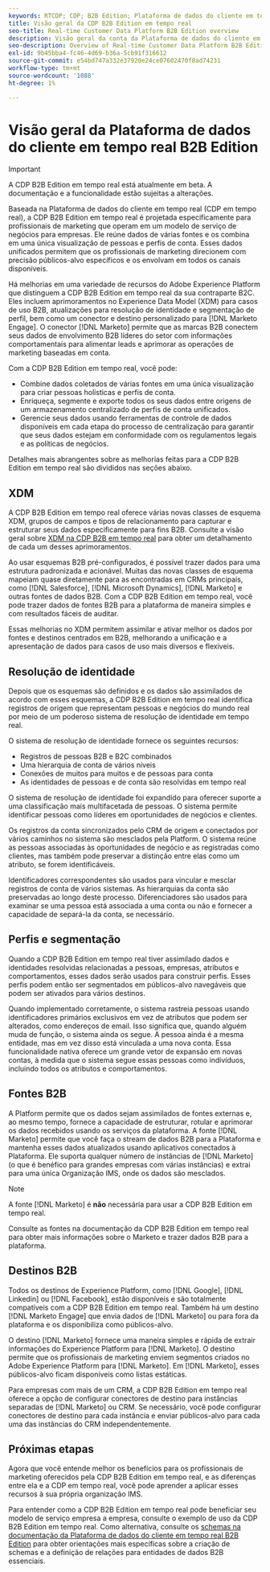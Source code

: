 ```yaml
---
keywords: RTCDP; CDP; B2B Edition; Plataforma de dados do cliente em tempo real; plataforma de dados do cliente em tempo real; cdp em tempo real; b2b; cdp; Customer AI
title: Visão geral da CDP B2B Edition em tempo real
seo-title: Real-time Customer Data Platform B2B Edition overview
description: Visão geral da conta da Plataforma de dados do cliente em tempo real B2B Edition
seo-description: Overview of Real-time Customer Data Platform B2B Edition Account
exl-id: 9b45bba4-fc46-4d69-b36a-5cb91f316612
source-git-commit: e54bd747a332e37920e24ce07602470f8ad74231
workflow-type: tm+mt
source-wordcount: '1088'
ht-degree: 1%

---
```


# Visão geral da Plataforma de dados do cliente em tempo real B2B Edition

>[!IMPORTANT]
>
>A CDP B2B Edition em tempo real está atualmente em beta. A documentação e a funcionalidade estão sujeitas a alterações.

Baseada na Plataforma de dados do cliente em tempo real (CDP em tempo real), a CDP B2B Edition em tempo real é projetada especificamente para profissionais de marketing que operam em um modelo de serviço de negócios para empresas. Ele reúne dados de várias fontes e os combina em uma única visualização de pessoas e perfis de conta. Esses dados unificados permitem que os profissionais de marketing direcionem com precisão públicos-alvo específicos e os envolvam em todos os canais disponíveis.

Há melhorias em uma variedade de recursos do Adobe Experience Platform que distinguem a CDP B2B Edition em tempo real da sua contraparte B2C. Eles incluem aprimoramentos no Experience Data Model (XDM) para casos de uso B2B, atualizações para resolução de identidade e segmentação de perfil, bem como um conector e destino personalizado para [!DNL Marketo Engage]. O conector [!DNL Marketo] permite que as marcas B2B conectem seus dados de envolvimento B2B líderes do setor com informações comportamentais para alimentar leads e aprimorar as operações de marketing baseadas em conta.

Com a CDP B2B Edition em tempo real, você pode:

* Combine dados coletados de várias fontes em uma única visualização para criar pessoas holísticas e perfis de conta.
* Enriqueça, segmente e exporte todos os seus dados entre origens de um armazenamento centralizado de perfis de conta unificados.
* Gerencie seus dados usando ferramentas de controle de dados disponíveis em cada etapa do processo de centralização para garantir que seus dados estejam em conformidade com os regulamentos legais e as políticas de negócios.

Detalhes mais abrangentes sobre as melhorias feitas para a CDP B2B Edition em tempo real são divididos nas seções abaixo.

## XDM

A CDP B2B Edition em tempo real oferece várias novas classes de esquema XDM, grupos de campos e tipos de relacionamento para capturar e estruturar seus dados especificamente para fins B2B. Consulte a visão geral sobre [XDM na CDP B2B em tempo real](./schemas/b2b.md) para obter um detalhamento de cada um desses aprimoramentos.

Ao usar esquemas B2B pré-configurados, é possível trazer dados para uma estrutura padronizada e acionável. Muitas das novas classes de esquema mapeiam quase diretamente para as encontradas em CRMs principais, como [!DNL Salesforce], [!DNL Microsoft Dynamics], [!DNL Marketo] e outras fontes de dados B2B. Com a CDP B2B Edition em tempo real, você pode trazer dados de fontes B2B para a plataforma de maneira simples e com resultados fáceis de auditar.

Essas melhorias no XDM permitem assimilar e ativar melhor os dados por fontes e destinos centrados em B2B, melhorando a unificação e a apresentação de dados para casos de uso mais diversos e flexíveis.

## Resolução de identidade

Depois que os esquemas são definidos e os dados são assimilados de acordo com esses esquemas, a CDP B2B Edition em tempo real identifica registros de origem que representam pessoas e negócios do mundo real por meio de um poderoso sistema de resolução de identidade em tempo real.

O sistema de resolução de identidade fornece os seguintes recursos:

* Registros de pessoas B2B e B2C combinados
* Uma hierarquia de conta de vários níveis
* Conexões de muitos para muitos e de pessoas para conta
* As identidades de pessoas e de conta são resolvidas em tempo real

O sistema de resolução de identidade foi expandido para oferecer suporte a uma classificação mais multifacetada de pessoas. O sistema permite identificar pessoas como líderes em oportunidades de negócios e clientes.

Os registros da conta sincronizados pelo CRM de origem e conectados por vários caminhos no sistema são mesclados pela Platform. O sistema reúne as pessoas associadas às oportunidades de negócio e as registradas como clientes, mas também pode preservar a distinção entre elas como um atributo, se forem identificáveis.

Identificadores correspondentes são usados para vincular e mesclar registros de conta de vários sistemas. As hierarquias da conta são preservadas ao longo deste processo. Diferenciadores são usados para examinar se uma pessoa está associada a uma conta ou não e fornecer a capacidade de separá-la da conta, se necessário.

## Perfis e segmentação

Quando a CDP B2B Edition em tempo real tiver assimilado dados e identidades resolvidas relacionadas a pessoas, empresas, atributos e comportamentos, esses dados serão usados para construir perfis. Esses perfis podem então ser segmentados em públicos-alvo navegáveis que podem ser ativados para vários destinos.

Quando implementado corretamente, o sistema rastreia pessoas usando identificadores primários exclusivos em vez de atributos que podem ser alterados, como endereços de email. Isso significa que, quando alguém muda de função, o sistema ainda os segue. A pessoa ainda é a mesma entidade, mas em vez disso está vinculada a uma nova conta. Essa funcionalidade nativa oferece um grande vetor de expansão em novas contas, à medida que o sistema segue essas pessoas como indivíduos, incluindo todos os atributos e comportamentos.

## Fontes B2B

A Platform permite que os dados sejam assimilados de fontes externas e, ao mesmo tempo, fornece a capacidade de estruturar, rotular e aprimorar os dados recebidos usando os serviços da plataforma. A fonte [!DNL Marketo] permite que você faça o stream de dados B2B para a Plataforma e mantenha esses dados atualizados usando aplicativos conectados à Plataforma. Ele suporta qualquer número de instâncias de [!DNL Marketo] (o que é benéfico para grandes empresas com várias instâncias) e extrai para uma única Organização IMS, onde os dados são mesclados.

>[!NOTE]
>
>A fonte [!DNL Marketo] é **não** necessária para usar a CDP B2B Edition em tempo real.

Consulte as fontes na documentação da CDP B2B Edition em tempo real para obter mais informações sobre o Marketo e trazer dados B2B para a plataforma.

<!-- PLACEHOLDER [sources in Real-time CDP B2B Edition](./sources/b2b) -->

## Destinos B2B

Todos os destinos de Experience Platform, como [!DNL Google], [!DNL Linkedin] ou [!DNL Facebook], estão disponíveis e são totalmente compatíveis com a CDP B2B Edition em tempo real. Também há um destino [!DNL Marketo Engage] que envia dados de [!DNL Marketo] ou para fora da plataforma e os disponibiliza como públicos-alvo.

O destino [!DNL Marketo] fornece uma maneira simples e rápida de extrair informações do Experience Platform para [!DNL Marketo]. O destino permite que os profissionais de marketing enviem segmentos criados no Adobe Experience Platform para [!DNL Marketo]. Em [!DNL Marketo], esses públicos-alvo ficam disponíveis como listas estáticas.

Para empresas com mais de um CRM, a CDP B2B Edition em tempo real oferece a opção de configurar conectores de destino para instâncias separadas de [!DNL Marketo] ou CRM. Se necessário, você pode configurar conectores de destino para cada instância e enviar públicos-alvo para cada uma das instâncias do CRM independentemente.

## Próximas etapas

Agora que você entende melhor os benefícios para os profissionais de marketing oferecidos pela CDP B2B Edition em tempo real, e as diferenças entre ela e a CDP em tempo real, você pode aprender a aplicar esses recursos à sua própria organização IMS.

<!-- PLACEHOLDER [example use case for Real-time CDP B2B Edition]() -->

Para entender como a CDP B2B Edition em tempo real pode beneficiar seu modelo de serviço empresa a empresa, consulte o exemplo de uso da CDP B2B Edition em tempo real. Como alternativa, consulte os [schemas na documentação da Plataforma de dados do cliente em tempo real B2B Edition](./schemas/b2b.md) para obter orientações mais específicas sobre a criação de schemas e a definição de relações para entidades de dados B2B essenciais.
